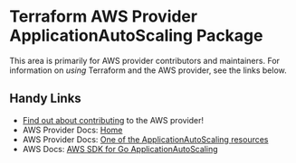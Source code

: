 # Terraform AWS Provider ApplicationAutoScaling Package

This area is primarily for AWS provider contributors and maintainers. For information on _using_ Terraform and the AWS provider, see the links below.


## Handy Links
* [Find out about contributing](../../../docs/contributing) to the AWS provider!
* AWS Provider Docs: [Home](https://registry.terraform.io/providers/hashicorp/aws/latest/docs)
* AWS Provider Docs: [One of the ApplicationAutoScaling resources](https://registry.terraform.io/providers/hashicorp/aws/latest/docs/resources/appautoscaling_scheduled_action)
* AWS Docs: [AWS SDK for Go ApplicationAutoScaling](https://docs.aws.amazon.com/sdk-for-go/api/service/applicationautoscaling/)
